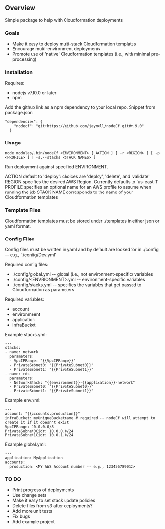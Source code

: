## Overview
Simple package to help with Cloudformation deployments

### Goals
* Make it easy to deploy multi-stack Cloudformation templates
* Encourage multi-environment deployments
* Promote use of 'native' Cloudformation templates (i.e., with minimal pre-processing)


### Installation
Requires:
* nodejs v7.10.0 or later
* npm

Add the github link as a npm dependency to your local repo. Snippet from package.json:
```
"dependencies": {
    "nodecf": "git+https://github.com/jaymell/nodeCf.git#v.9.0"
  }
```

### Usage
```
node_modules/.bin/nodeCf <ENVIRONMENT> [ ACTION ] [ -r <REGION> ] [ -p <PROFILE> ] [ -s,--stacks <STACK NAMES> ]
```

Run deployment against specified ENVIRONMENT. 

ACTION default to 'deploy': choices are 'deploy', 'delete', and 'validate'
REGION specifies the desired AWS Region. Currently defaults to 'us-east-1'
PROFILE specifies an optional name for an AWS profile to assume when running the job
STACK NAME corresponds to the name of your Cloudformation templates

### Template Files
Cloudformation templates must be stored under ./templates in either json or yaml format.

### Config Files
Config files must be written in yaml and by default are looked for in ./config -- e.g., './config/Dev.yml'

Required config files:
* ./config/global.yml -- global (i.e., not environment-specific) variables
* ./config/\<ENVRIONMENT\>.yml -- environment-specific variables
* ./config/stacks.yml -- specifies the variables that get passed to Cloudformation as parameters

Required variables:
* account
* environmeent
* application
* infraBucket

Example stacks.yml:
```
---
stacks:
- name: network
  parameters:
  - VpcIPRange: "{{VpcIPRange}}"
  - PrivateSubnet0: "{{PrivateSubnet0}}"
  - PrivateSubnet1: "{{PrivateSubnet1}}"
- name: rds
  parameters:
  - NetworkStack: "{{environment}}-{{application}}-network"
  - PrivateSubnet0: "{{PrivateSubnet0}}"
  - PrivateSubnet1: "{{PrivateSubnet1}}"
```

Example env.yml:
```
---
account: "{{accounts.production}}"
infraBucket: myUniqueBucketname # required -- nodeCf will attempt to create it if it doesn't exist
VpcIPRange: 10.0.0.0/8
PrivateSubnet0Cidr: 10.0.0.0/24
PrivateSubnet1Cidr: 10.0.1.0/24
```

Example global.yml:
```
---
application: MyApplication
accounts:
  production: <MY AWS Account number -- e.g., 123456789012>
```

### TO DO
* Print progress of deployments
* Use change sets
* Make it easy to set stack update policies
* Delete files from s3 after deployments?
* Add more unit tests
* Fix bugs
* Add example project
